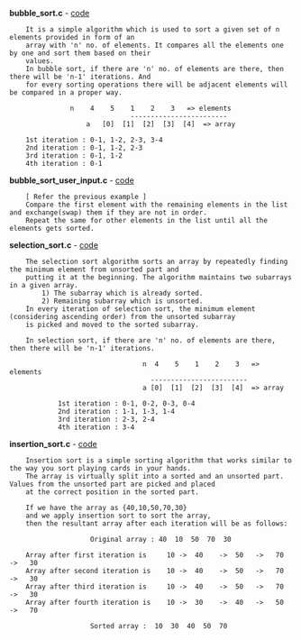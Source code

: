 **bubble_sort.c** - <a href = "https://github.com/abinashprabakar/Advanced-C/blob/main/sort/bubble_sort.c">code</a>

		It is a simple algorithm which is used to sort a given set of n elements provided in form of an 
		array with 'n' no. of elements. It compares all the elements one by one and sort them based on their 
		values.
		In bubble sort, if there are 'n' no. of elements are there, then there will be 'n-1' iterations. And 
		for every sorting operations there will be adjacent elements will be compared in a proper way.

				   n	4    5    1    2    3	=> elements
	                              ------------------------
			           a   [0]  [1]  [2]  [3]  [4]	=> array

		1st iteration : 0-1, 1-2, 2-3, 3-4
		2nd iteration : 0-1, 1-2, 2-3
		3rd iteration : 0-1, 1-2
		4th iteration : 0-1

**bubble_sort_user_input.c** - <a href = "https://github.com/abinashprabakar/Advanced-C/blob/main/sort/bubble_sort_user_input.c">code</a> 

		[ Refer the previous example ]
		Compare the first element with the remaining elements in the list and exchange(swap) them if they are not in order.
		Repeat the same for other elements in the list until all the elements gets sorted.

**selection_sort.c** - <a href = "https://github.com/abinashprabakar/Advanced-C/blob/main/sort/selection_sort.c">code</a>

		The selection sort algorithm sorts an array by repeatedly finding the minimum element from unsorted part and 
		putting it at the beginning. The algorithm maintains two subarrays in a given array.
			1) The subarray which is already sorted. 
			2) Remaining subarray which is unsorted.
		In every iteration of selection sort, the minimum element (considering ascending order) from the unsorted subarray 
		is picked and moved to the sorted subarray. 

		In selection sort, if there are 'n' no. of elements are there, then there will be 'n-1' iterations.
		                                                                                                  
                                     n  4    5    1    2    3   => elements    
                                       ------------------------      
                                     a [0]  [1]  [2]  [3]  [4]  => array    
 
                1st iteration : 0-1, 0-2, 0-3, 0-4    
                2nd iteration : 1-1, 1-3, 1-4 
                3rd iteration : 2-3, 2-4 
                4th iteration : 3-4

**insertion_sort.c** - <a href = "https://github.com/abinashprabakar/Advanced-C/blob/main/sort/insertion_sort.c">code</a>    

		Insertion sort is a simple sorting algorithm that works similar to the way you sort playing cards in your hands. 
		The array is virtually split into a sorted and an unsorted part. Values from the unsorted part are picked and placed
		at the correct position in the sorted part.

		If we have the array as {40,10,50,70,30}
		and we apply insertion sort to sort the array,
		then the resultant array after each iteration will be as follows:

               			Original array : 40  10  50  70  30

		Array after first iteration is     10 ->  40    ->  50   ->   70   ->   30
		Array after second iteration is    10 ->  40    ->  50   ->   70   ->   30
		Array after third iteration is     10 ->  40    ->  50   ->   70   ->   30
		Array after fourth iteration is    10 ->  30    ->  40   ->   50   ->   70
            
               			Sorted array :  10  30  40  50  70
